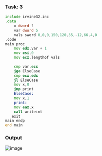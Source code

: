 ### Task: 3
```asm
include irvine32.inc
.data
	x dword ?
	var dword 5
	vals sword 0,0,0,150,120,35,-12,66,4,0
.code
main proc
	mov edx,var + 1
	mov esi,0
	mov ecx,lengthof vals
	
	cmp var,ecx
	jge ElseCase
	cmp ecx,edx
	jl ElseCase
	mov x,0
	jmp print
	ElseCase:
	mov x,1
	print:
	mov eax,x
	call writeint
   exit
main endp
end main

```
### Output
![image](https://github.com/user-attachments/assets/1b921c75-4e7e-4caa-8536-7565f56e25a7)
